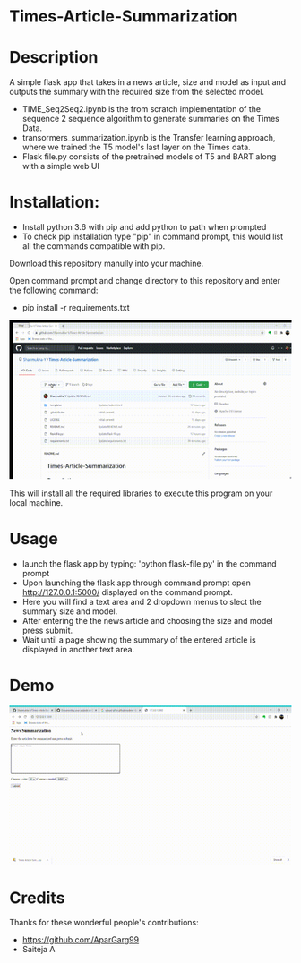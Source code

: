 # Times-Article-Summarization

# Description
A simple flask app that takes in a news article, size and model as input and outputs the summary with the required size from the selected model.

- TIME_Seq2Seq2.ipynb is the from scratch implementation of the sequence 2 sequence algorithm to generate summaries on the Times Data.
- transormers_summarization.ipynb is the Transfer learning approach, where we trained the T5 model's last layer on the Times data.
- Flask file.py consists of the pretrained models of T5 and BART along with a simple web UI

# Installation:
- Install python 3.6 with pip and add python to path when prompted
- To check pip installation type "pip" in command prompt, this would list all the commands compatible with pip.

Download this repository manully into your machine.

Open command prompt and change directory to this repository and enter the following command:
- pip install -r requirements.txt

![Times-Article-Summarization](installation.gif)


This will install all the required libraries to execute this program on your local machine.

# Usage
- launch the flask app by typing: 'python flask-file.py' in the command prompt
- Upon launching the flask app through command prompt open http://127.0.0.1:5000/ displayed on the command prompt.
- Here you will find a text area and 2 dropdown menus to slect the summary size and model.
- After entering the the news article and choosing the size and model press submit.
- Wait until a page showing the summary of the entered article is displayed in another text area.

# Demo

![Times-Article-Summarization](127001-5000-Google-Chrome-2020-0.gif)

# Credits 

Thanks for these wonderful people's contributions:
- https://github.com/AparGarg99
- Saiteja A
